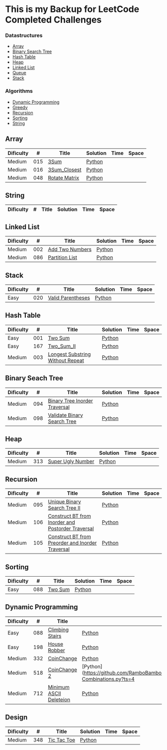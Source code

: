 # This is my Backup for LeetCode Completed Challenges

### Datastructures
* [Array](https://github.com/RamboBambo/Leet_Code#array)
* [Binary Search Tree](https://github.com/RamboBambo/Leet_Code#binary-search-tree)
* [Hash Table](https://github.com/RamboBambo/Leet_Code#hash-table)
* [Heap](https://github.com/RamboBambo/Leet_Code#Heap)
* [Linked List](https://github.com/RamboBambo/Leet_Code#linked-list)
* [Queue](https://github.com/RamboBambo/Leet_Code#queue)
* [Stack](https://github.com/RamboBambo/Leet_Code#stack)
 
### Algorithms
* [Dynamic Programming](https://github.com/RamboBambo/Leet_Code#dynamic-programming)
* [Greedy](https://github.com/RamboBambo/Leet_Code#greedy)
* [Recursion](https://github.com/RamboBambo/Leet_Code#recursion)
* [Sorting](https://github.com/RamboBambo/Leet_Code#sorting)
* [String](https://github.com/RamboBambo/Leet_Code#string)

## Array
| Dificulty | #   | Title                                                                    | Solution                                                                                                      | Time | Space |
|-----------|-----|--------------------------------------------------------------------------|---------------------------------------------------------------------------------------------------------------|------|-------|
| Medium    | 015 | [3Sum](https://leetcode.com/problems/3sum/description/)                  | [Python](https://github.com/RamboBambo/Leet_Code/blob/master/Data_Structures/Array/015_3Sum.py?ts=4)          |      |       |
| Medium    | 016 | [3Sum_Closest](https://leetcode.com/problems/3sum-closest/description/)  | [Python](https://github.com/RamboBambo/Leet_Code/blob/master/Data_Structures/Array/016_3Sum_Closest.py?ts=4)  |      |       |
| Medium    | 048 | [Rotate Matrix](https://leetcode.com/problems/rotate-image/description/) | [Python](https://github.com/RamboBambo/Leet_Code/blob/master/Data_Structures/Array/048_Rotate_Matrix.py?ts=4) |      |       |

## String
| Dificulty | # | Title | Solution | Time | Space |
|-----------|---|-------|----------|------|-------|

## Linked List
| Dificulty | #   | Title                                                                         | Solution                                                                                                              | Time | Space |
|-----------|-----|-------------------------------------------------------------------------------|-----------------------------------------------------------------------------------------------------------------------|------|-------|
| Medium    | 002 | [Add Two Numbers](https://leetcode.com/problems/add-two-numbers/description/) | [Python](https://github.com/RamboBambo/Leet_Code/blob/master/Data_Structures/Linked_List/002_Add_Two_Numbers.py?ts=4) |      |       |
| Medium    | 086 | [Partition List](https://leetcode.com/problems/partition-list/description/)   | [Python](https://github.com/RamboBambo/Leet_Code/blob/master/Data_Structures/Linked_List/086_Partition_Li.py?ts=4)    |      |       |

## Stack
| Dificulty | #   | Title                                                                             | Solution                                                                                                                | Time | Space |
|-----------|-----|-----------------------------------------------------------------------------------|-------------------------------------------------------------------------------------------------------------------------|------|-------|
| Easy      | 020 | [Valid Parentheses](https://leetcode.com/problems/valid-parentheses/description/) | [Python](https://github.com/RamboBambo/Leet_Code/blob/master/Data_Structures/Linked_List/020_Valid_Parenthesis.py?ts=4) |      |       |

## Hash Table
| Dificulty | #   | Title                                                                                                                         | Solution                                                                                                                                            | Time | Space |
|-----------|-----|-------------------------------------------------------------------------------------------------------------------------------|-----------------------------------------------------------------------------------------------------------------------------------------------------|------|-------|
| Easy      | 001 | [Two Sum](https://leetcode.com/problems/two-sum/description/)                                                                 | [Python](https://github.com/RamboBambo/Leet_Code/blob/master/Data_Structures/Hash_Table/001_Two_Sum.py?ts=4)                                        |      |       |
| Easy      | 167 | [Two_Sum_II](https://leetcode.com/problems/two-sum-ii-input-array-is-sorted/description/)                                     | [Python](https://github.com/RamboBambo/Leet_Code/blob/master/Data_Structures/Hash_Table/167_Two_Sum_II.py?ts=4)                                     |      |       |
| Medium    | 003 | [Longest Substring Without Repeat](https://leetcode.com/problems/longest-substring-without-repeating-characters/description/) | [Python](https://github.com/RamboBambo/Leet_Code/blob/master/Data_Structures/Hash_Table/003_Longest_Substring_Without_Repeating_Characters.py?ts=4) |      |       |
 
## Binary Seach Tree
| Dificulty | #   | Title                                                                                                     | Solution                                                                                                                                   | Time | Space |
|-----------|-----|-----------------------------------------------------------------------------------------------------------|--------------------------------------------------------------------------------------------------------------------------------------------|------|-------|
| Medium    | 094 | [Binary Tree Inorder Traversal](https://leetcode.com/problems/binary-tree-inorder-traversal/description/) | [Python](https://github.com/RamboBambo/Leet_Code/blob/master/Data_Structures/Binary_Search_Tree/094_Binary_Tree_Inorder_Traversal.py?ts=4) |      |       |
| Medium    | 098 | [Validate Binary Search Tree](https://leetcode.com/problems/validate-binary-search-tree/description/)     | [Python](https://github.com/RamboBambo/Leet_Code/blob/master/Data_Structures/Binary_Search_Tree/098_Validate_Binary_Tree.py?ts=4)          |      |       |

## Heap
| Dificulty | #   | Title                                                                             | Solution                                                                                                         | Time | Space |
|-----------|-----|-----------------------------------------------------------------------------------|------------------------------------------------------------------------------------------------------------------|------|-------|
| Medium    | 313 | [Super Ugly Number](https://leetcode.com/problems/super-ugly-number/description/) | [Python](https://github.com/RamboBambo/Leet_Code/blob/master/Data_Structures/Heap/313_Super_Ugly_Number.py?ts=4) |      |       |

## Recursion
| Dificulty | #   | Title                                                                                                                                                      | Solution                                                                                                                                                  | Time | Space |
|-----------|-----|------------------------------------------------------------------------------------------------------------------------------------------------------------|-----------------------------------------------------------------------------------------------------------------------------------------------------------|------|-------|
| Medium    | 095 | [Unique Binary Search Tree II](https://leetcode.com/problems/unique-binary-search-trees-ii/description/)                                                   | [Python](https://github.com/RamboBambo/Leet_Code/blob/master/Algorithms/Recursion/095_Unique_Binary_Search_Trees_II.py?ts=4)                              |      |       |
| Medium    | 106 | [Construct BT from Inorder and Postorder Traversal](https://leetcode.com/problems/construct-binary-tree-from-inorder-and-postorder-traversal/description/) | [Python](https://github.com/RamboBambo/Leet_Code/blob/master/Algorithms/Recursion/106_construct_binary_tree_from_inorder_and_postorder_traversal.py?ts=4) |      |       |
| Medium    | 105 | [Construct BT from Preorder and Inorder Traversal](https://leetcode.com/problems/construct-binary-tree-from-preorder-and-inorder-traversal/description/)   | [Python](https://github.com/RamboBambo/Leet_Code/blob/master/Algorithms/Recursion/105_construct_binary_tree_from_preorder_and_inorder_traversal.py?ts=4)  |      |       |

## Sorting
| Dificulty | #   | Title       | Solution                                                                                                         | Time | Space |
|-----------|-----|-------------|------------------------------------------------------------------------------------------------------------------|------|-------|
| Easy      | 088 | [Two Sum]() | [Python](https://github.com/RamboBambo/Leet_Code/blob/master/Algorithms/Sorting/088_Merge_sorgted_Array.py?ts=4) |      |       |
      
## Dynamic Programming
 | Dificulty | #   | Title                                                                    | Solution                                                                                                                          | Time | Space |
 |-----------|-----|--------------------------------------------------------------------------|-----------------------------------------------------------------------------------------------------------------------------------|------|-------|
 | Easy      | 088 | [Climbing Stairs]()                                                      | [Python](https://github.com/RamboBambo/Leet_Code/blob/master/Algor.py?ts=4ithms/Dynamic_Programming/070_Climbing_Stairs)          |      |       |
 | Easy      | 198 | [House Robber]()                                                         | [Python](https://github.com/RamboBambo/Leet_Code/blob/master/Al.py?ts=4ithms/Dynamic_Programming/198_House_Robber.py)             |      |       |
 | Medium    | 332 | [CoinChange](https://leetcode.com/problems/coin-change/description/)     | [Python](https://github.com/RamboBambo/Leet_Code/blob/master/Algorithms/Dynamic_Programming/332_CoinChange-Minimum.py?ts=4)       |      |       |
 | Medium    | 518 | [CoinChange 2](https://leetcode.com/problems/coin-change-2/description/) | [Python](https://github.com/RamboBambo/Leet_Code/blob/master/Algorithms/Dynamic_Programming/518_CoinChange_2-Combinations.py?ts=4 |      |       |
 | Medium    | 712 | [Minimum ASCII Deleteion]()                                              | [Python](https://github.com/RamboBambo/Leet_Code/blob/master/Algorithms/D.py?ts=4mic_Programming/712_Minimum_ASCII_Deletion.py)   |      |       |

## Design
| Dificulty | #   | Title           | Solution                                                                                               | Time | Space |
|-----------|-----|-----------------|--------------------------------------------------------------------------------------------------------|------|-------|
| Medium    | 348 | [Tic Tac Toe]() | [Python](https://github.com/RamboBambo/Leet_Code/blob/master/Algorithms/Sorting/348_TicTacToe.py?ts=4) |      |       |
